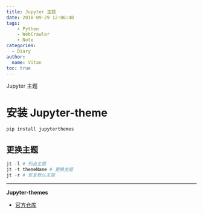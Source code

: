 ```yaml
---
title: Jupyter 主题
date: 2018-09-29 12:06:48
tags:
    - Python
    - WebCrawler
    - Note
categories:
  - Diary
author:
  name: Vitan
toc: true
---
```

Jupyter 主题
<!--more-->
# 安装 Jupyter-theme
```python
pip install jupyterthemes
```

## 更换主题
```python
jt -l # 列出主题
jt -t themeName # 更换主题
jt -r # 恢复默认主题
```
---
**Jupyter-themes**
- [官方仓库](https://github.com/dunovank/jupyter-themes)

